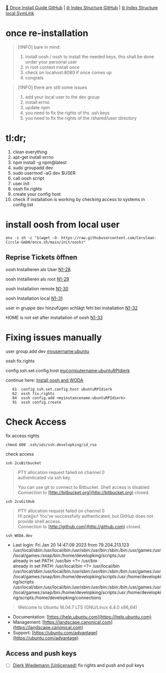[📁 Once Install Guide GitHub](/cerulean-circle-unlimited-2cu/product/development/once/once-install-guide.md) | [🌐 Index Structure GitHub](/cerulean-circle-unlimited-2cu/product/development/once/once-install-guide/once-re-installation.md) | [🌐 Index Structure local SymLink](./once-re-installation.entry.md)

# once re-installation

> [!INFO]
> bare in mind:
> 1. install oosh / ossh to install the needed keys, this shall be done under your personal user
> 2. in root context install once
> 3. check on locahost:8080 if once comes up
> 4. congrats

> [!INFO]
> there are still some issues
> 1. add your local user to the dev group
> 2. install errno
> 3. update npm
> 4. you need to fix the rights of ths .ssh keys
> 5. you need to fix the rights of the /shared/user directory

# tl:dr;

1. clean everything
2. apt-get install errno
3. npm install -g npm@latest
4. sudo groupadd dev
5. sudo usermod -aG dev $USER
6. call oosh script
7. user init
8. ossh fix.rights
9. create your config host
10. check if installation is working by checking access to systems in config.list

# install oosh from local user

```
env -i sh -c "$(wget -O- https://raw.githubusercontent.com/Cerulean-Circle-GmbH/once.sh/main/init/oosh)"
```

## Reprise Tickets öffnen

oosh Installieren als User  [N1-28](https://2cu.atlassian.net/browse/N1-28?src=confmacro)

oosh Installieren als root  [N1-29](https://2cu.atlassian.net/browse/N1-29?src=confmacro)

oosh Installation remote  [N1-30](https://2cu.atlassian.net/browse/N1-30?src=confmacro)

oosh Installation local  [N1-31](https://2cu.atlassian.net/browse/N1-31?src=confmacro)

user in gruppe dev hinzufügen schlägt fehl bei installation  [N1-32](https://2cu.atlassian.net/browse/N1-32?src=confmacro)

HOME is not set after installation of oosh  [N1-33](https://2cu.atlassian.net/browse/N1-33?src=confmacro)

# Fixing issues manually

user group.add dev <myusername:ubuntu>

ossh fix.rights

config ssh.set.config.host <mycomputername:ubuntuRPIdierk>

continue here: [Install oosh and WODA](../once-install-guide/install-oosh-and-woda.md)

```
   61  config ssh.set.config.host ubuntuRPIdierk
   62  ossh fix.rights
   84  ossh config.add <myinstancename:ubuntuRPIdierk>
   91  ossh config.create
```

# Check Access

fix access rights

```
chmod 600 .ssh/ids/ssh.developking/id_rsa
```

check access

```
ssh 2cuBitbucket
```

> PTY allocation request failed on channel 0  
> authenticated via ssh key.
> 
> You can use git to connect to Bitbucket. Shell access is disabled  
> Connection to [http://bitbucket.org](http://bitbucket.org) closed.

```
ssh 2cuGitHub
```

> PTY allocation request failed on channel 0  
> Hi pnkjjsr! You've successfully authenticated, but GitHub does not provide shell access.  
> Connection to [http://github.com](http://github.com) closed.

```
ssh WODA.dev
```

- Last login: Fri Jan 20 14:47:09 2023 from 79.204.213.123  
/usr/local/sbin:/usr/local/bin:/usr/sbin:/usr/bin:/sbin:/bin:/usr/games:/usr/local/games:/snap/bin:/home/developking/scripts:/usr  
already in set PATH: /usr/bin =?= /usr/bin  
already in set PATH: /usr/local/bin =?= /usr/local/bin  
/usr/local/sbin:/usr/local/bin:/usr/sbin:/usr/bin:/sbin:/bin:/usr/games:/usr/local/games:/snap/bin:/home/developking/scripts:/usr:/home/developking/scripts  
/usr/local/sbin:/usr/local/bin:/usr/sbin:/usr/bin:/sbin:/bin:/usr/games:/usr/local/games:/snap/bin:/home/developking/scripts:/usr:/home/developking/scripts:/home/developking/connections

> Welcome to Ubuntu 16.04.7 LTS (GNU/Linux 4.4.0 x86\_64)

- Documentation: [https://help.ubuntu.com](https://help.ubuntu.com)
- Management: [https://landscape.canonical.com](https://landscape.canonical.com)
- Support: [https://ubuntu.com/advantage](https://ubuntu.com/advantage)

## Access and push keys

- [ ] [Dierk Wiedemann (Unlicensed)](https://2cu.atlassian.net/wiki/people/63be9afe8a7d2f693bf700d4?ref=confluence) fix rights and push and pull keys
